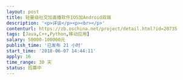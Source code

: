```yaml
---                
layout: post       
title: 轻量级社交加直播软件IOS加Android双端           
description: '<p>详谈</p><p><br></p>'     
contenturl: https://zb.oschina.net/project/detail.html?id=20735      
tags: [Java,C++,Python,移动应用]            
salary: 50000-100000元          
publish_time: '已发布 21 小时'         
start_time: '2018-06-07 14:44:11'           
apply: 16                   
time_range: 30 天              
status: 招募中                  
---                 
```

